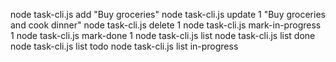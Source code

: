 node task-cli.js add "Buy groceries"
node task-cli.js update 1 "Buy groceries and cook dinner"
node task-cli.js delete 1
node task-cli.js mark-in-progress 1
node task-cli.js mark-done 1
node task-cli.js list
node task-cli.js list done
node task-cli.js list todo
node task-cli.js list in-progress

